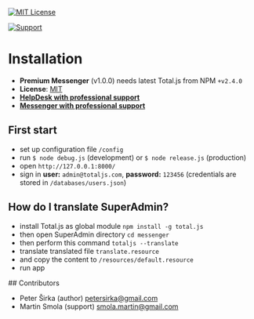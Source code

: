 [![MIT License][license-image]][license-url]

[![Support](https://www.totaljs.com/img/button-support.png?v=2)](https://www.totaljs.com/support/)

# Installation

- __Premium Messenger__ (v1.0.0) needs latest Total.js from NPM `+v2.4.0`
- __License__: [MIT](license.txt)
- [__HelpDesk with professional support__](https://helpdesk.totaljs.com)
- [__Messenger with professional support__](https://messenger.totaljs.com)

## First start

- set up configuration file `/config`
- run `$ node debug.js` (development) or `$ node release.js` (production)
- open `http://127.0.0.1:8000/`
- sign in __user:__ `admin@totaljs.com`, __password:__ `123456` (credentials are stored in `/databases/users.json`)

## How do I translate SuperAdmin?

- install Total.js as global module `npm install -g total.js`
- then open SuperAdmin directory `cd messenger`
- then perform this command `totaljs --translate`
- translate translated file `translate.resource`
- and copy the content to `/resources/default.resource`
- run app

## Contributors

- Peter Širka (author) <petersirka@gmail.com>
- Martin Smola (support)  <smola.martin@gmail.com>

[license-image]: https://img.shields.io/badge/license-MIT-blue.svg?style=flat
[license-url]: license.txt
